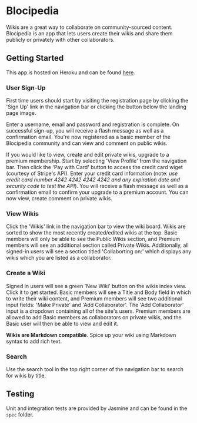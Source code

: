 # Blocipedia

Wikis are a great way to collaborate on community-sourced content. Blocipedia is an app that lets users create their wikis and share them publicly or privately with other collaborators. 

## Getting Started

This app is hosted on Heroku and can be found [here](https://hankwarner-blocipedia.herokuapp.com/ "Blocipedia Homepage").


### User Sign-Up

First time users should start by visiting the registration page by clicking the 'Sign Up' link in the navigation bar or clicking the button below the landing page image. 

Enter a username, email and password and registration is complete. On successful sign-up, you will receive a flash message as well as a confirmation email. You're now registered as a basic member of the Blocipedia community and can view and comment on public wikis.

If you would like to view, create and edit private wikis, upgrade to a premium membership. Start by selecting 'View Profile' from the navigation bar. Then click the 'Pay with Card' button to access the credit card wiget (courtesy of Stripe's API). Enter your credit card information (note: _use credit card number 4242 4242 4242 4242 and any expiration date and security code to test the API_). You will receive a flash message as well as a confirmation email to confirm your upgrade to a premium account. You can now view, create comment on private wikis.


### View Wikis

Click the 'Wikis' link in the navigation bar to view the wiki board. Wikis are sorted to show the most recently created/edited wikis at the top. Basic members will only be able to see the Public Wikis section, and Premium members will see an additional section called Private Wikis. Additionally, all signed-in users will see a section titled 'Collaborting on:' which displays any wikis which you are listed as a collaborator.


### Create a Wiki

Signed in users will see a green 'New Wiki' button on the wikis index view. Click it to get started. Basic members will see a Title and Body field in which to write their wiki content, and Premium members will see two additional input fields: 'Make Private' and 'Add Collaborator'. The 'Add Collaborator' input is a dropdown containing all of the site's users. Premium members are allowed to add Basic members as collaborators on private wikis, and the Basic user will then be able to view and edit it. 

**Wikis are Markdown compatible**. Spice up your wiki using Markdown syntax to add rich text. 


### Search
Use the search tool in the top right corner of the navigation bar to search for wikis by title.


## Testing
Unit and integration tests are provided by Jasmine and can be found in the `spec` folder. 
